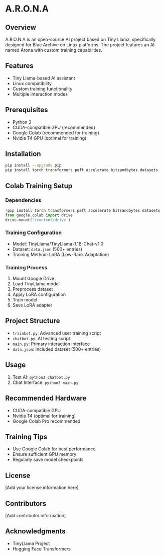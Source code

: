 # A.R.O.N.A

## Overview
A.R.O.N.A is an open-source AI project based on Tiny Llama, specifically designed for Blue Archive on Linux platforms. The project features an AI named Arona with custom training capabilities.

## Features
- Tiny Llama-based AI assistant
- Linux compatibility
- Custom training functionality
- Multiple interaction modes

## Prerequisites
- Python 3
- CUDA-compatible GPU (recommended)
- Google Colab (recommended for training)
- Nvidia T4 GPU (optimal for training)

## Installation
```bash
pip install --upgrade pip
pip install torch transformers peft accelerate bitsandbytes datasets
```

## Colab Training Setup

### Dependencies
```python
!pip install torch transformers peft accelerate bitsandbytes datasets
from google.colab import drive
drive.mount('/content/drive')
```

### Training Configuration
- Model: TinyLlama/TinyLlama-1.1B-Chat-v1.0
- Dataset: `data.json` (500+ entries)
- Training Method: LoRA (Low-Rank Adaptation)

### Training Process
1. Mount Google Drive
2. Load TinyLlama model
3. Preprocess dataset
4. Apply LoRA configuration
5. Train model
6. Save LoRA adapter

## Project Structure
- `trainbot.py`: Advanced user training script
- `chatbot.py`: AI testing script
- `main.py`: Primary interaction interface
- `data.json`: Included dataset (500+ entries)

## Usage
1. Test AI: `python3 chatbot.py`
2. Chat Interface: `python3 main.py`

## Recommended Hardware
- CUDA-compatible GPU
- Nvidia T4 (optimal for training)
- Google Colab Pro recommended

## Training Tips
- Use Google Colab for best performance
- Ensure sufficient GPU memory
- Regularly save model checkpoints

## License
[Add your license information here]

## Contributors
[Add contributor information]

## Acknowledgments
- TinyLlama Project
- Hugging Face Transformers
